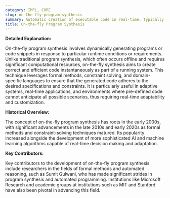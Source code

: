 ```yaml
---
category: IMPL, CORE
slug: on-the-fly-program-synthesis
summary: Automatic creation of executable code in real-time, typically during the execution of a program or in response to specific, immediate computational needs.
title: On-the-fly Program Synthesis
---
```


**Detailed Explanation:**

On-the-fly program synthesis involves dynamically generating programs or code snippets in response to particular runtime conditions or requirements. Unlike traditional program synthesis, which often occurs offline and requires significant computational resources, on-the-fly synthesis aims to create correct and efficient code instantaneously as part of a running system. This technique leverages formal methods, constraint solving, and domain-specific languages to ensure that the generated code adheres to the desired specifications and constraints. It is particularly useful in adaptive systems, real-time applications, and environments where pre-defined code cannot anticipate all possible scenarios, thus requiring real-time adaptability and customization.

  

**Historical Overview:**

The concept of on-the-fly program synthesis has roots in the early 2000s, with significant advancements in the late 2010s and early 2020s as formal methods and constraint-solving techniques matured. Its popularity increased alongside the development of more sophisticated AI and machine learning algorithms capable of real-time decision making and adaptation.

  

**Key Contributors:**

Key contributors to the development of on-the-fly program synthesis include researchers in the fields of formal methods and automated reasoning, such as Sumit Gulwani, who has made significant strides in program synthesis and automated programming. Institutions like Microsoft Research and academic groups at institutions such as MIT and Stanford have also been pivotal in advancing this field.
